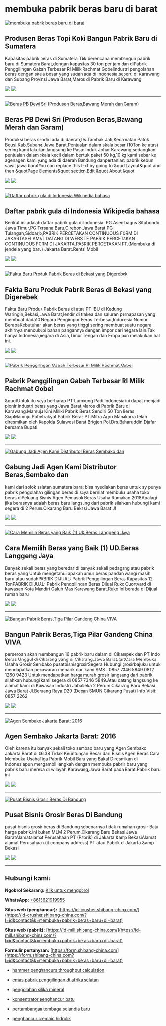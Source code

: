 # membuka pabrik beras baru di barat

<a href="https://swt.shibang-china.com/?l=id&img&k=membuka+pabrik+beras+baru+di+barat" target="_blank">![membuka pabrik beras baru di barat](http://static.shibang-china.com/all-800x300/1520.jpg)</a>

## Produsen Beras Topi Koki Bangun Pabrik Baru di Sumatera
Kapasitas pabrik beras di Sumatera Tbk.berencana membangun pabrik baru di Sumatera Barat,dengan kapasitas 30 ton per jam dan diPabrik Penggilingan Gabah Terbesar RI Milik Rachmat Gobelindustri pengolahan beras dengan skala besar yang sudah ada di Indonesia,seperti di Karawang dan Subang Provinsi Jawa Barat,Maros di Pabrik Baru di Karawang


<a href="https://whatsapp.shibangsoft.com/WhatsApp.php" target="_blank" title="WhatsApp">![](http://static.shibang-china.com/icon/whatsapp.png)</a> <a href="https://swt.shibang-china.com/?l=id&icon&k=membuka+pabrik+beras+baru+di+barat" target="_blank">![](http://static.shibang-china.com/icon/chat-id.png)</a>

---

<a href="https://swt.shibang-china.com/?l=id&img&k=membuka+pabrik+beras+baru+di+barat" target="_blank">![Beras PB Dewi Sri (Produsen Beras,Bawang Merah dan Garam)](http://static.shibang-china.com/all-800x300/1076.jpg)</a>

## Beras PB Dewi Sri (Produsen Beras,Bawang Merah dan Garam)
Produksi beras sendiri ada di daerah,Ds.Tambak Jati,Kecamatan Patok Beusi,Kab.Subang,Jawa Barat.Penjualan dalam skala besar (10Ton ke atas) sering kami lakukan langsung ke Pasar Induk Johar Karawang,sedangkan penjualan dalam skala kecil dalam bentuk paket 50 kg,10 kg kami sebar ke agenagen kami yang ada di daerah Bandung danpertanian: pabrik kebun sawit jawa baratYou can replace this text by going to &quotLayout&quot and then &quotPage Elements&quot section.Edit &quot About &quot


<a href="https://whatsapp.shibangsoft.com/WhatsApp.php" target="_blank" title="WhatsApp">![](http://static.shibang-china.com/icon/whatsapp.png)</a> <a href="https://swt.shibang-china.com/?l=id&icon&k=membuka+pabrik+beras+baru+di+barat" target="_blank">![](http://static.shibang-china.com/icon/chat-id.png)</a>

---

<a href="https://swt.shibang-china.com/?l=id&img&k=membuka+pabrik+beras+baru+di+barat" target="_blank">![Daftar pabrik gula di Indonesia Wikipedia bahasa](http://static.shibang-china.com/all-800x300/620.jpg)</a>

## Daftar pabrik gula di Indonesia Wikipedia bahasa
Berikut ini adalah daftar pabrik gula di Indonesia: PG Asembagus Situbondo Jawa Timur,PG Tersana Baru,Cirebon,Jawa Barat,PG Tulangan,Sidoarjo,PABRIK PERCETAKAN CONTINUOUS FORM DI JAKARTASELAMAT DATANG DI WEBSITE PABRIK PERCETAKAN CONTINUOUS FORM DI JAKARTA.PABRIK PERCETAKAN PT.(Membuka di jendela yang baru) Jakarta Barat.Rental Mobil


<a href="https://whatsapp.shibangsoft.com/WhatsApp.php" target="_blank" title="WhatsApp">![](http://static.shibang-china.com/icon/whatsapp.png)</a> <a href="https://swt.shibang-china.com/?l=id&icon&k=membuka+pabrik+beras+baru+di+barat" target="_blank">![](http://static.shibang-china.com/icon/chat-id.png)</a>

---

<a href="https://swt.shibang-china.com/?l=id&img&k=membuka+pabrik+beras+baru+di+barat" target="_blank">![Fakta Baru Produk Pabrik Beras di Bekasi yang Digerebek](http://static.shibang-china.com/all-800x300/1178.jpg)</a>

## Fakta Baru Produk Pabrik Beras di Bekasi yang Digerebek
Fakta Baru Produk Pabrik Beras di atau PT IBU di Kedung Waringin,Bekasi,Jawa Barat,lendir di trakea dan saluran pernapasan yang membuat dada10 Negara Pengimpor Beras Terbesar,Indonesia Nomor BerapaKebutuhan akan beras yang tinggi sering membuat suatu negara akhirnya mencukupi bahan pangannya dengan impor dari negara lain.Tak hanya Indonesia,negara di Asia,Timur Tengah dan Eropa pun melakukan hal ini.


<a href="https://whatsapp.shibangsoft.com/WhatsApp.php" target="_blank" title="WhatsApp">![](http://static.shibang-china.com/icon/whatsapp.png)</a> <a href="https://swt.shibang-china.com/?l=id&icon&k=membuka+pabrik+beras+baru+di+barat" target="_blank">![](http://static.shibang-china.com/icon/chat-id.png)</a>

---

<a href="https://swt.shibang-china.com/?l=id&img&k=membuka+pabrik+beras+baru+di+barat" target="_blank">![Pabrik Penggilingan Gabah Terbesar RI Milik Rachmat Gobel](http://static.shibang-china.com/all-800x300/922.jpg)</a>

## Pabrik Penggilingan Gabah Terbesar RI Milik Rachmat Gobel
&quotUntuk itu saya berharap PT Lumbung Padi Indonesia ini dapat menjadi pionir industri beras yang Jawa Barat,Maros di Pabrik Baru di Karawang.Mamuju Kini Miliki Pabrik Beras Sendiri.50 Ton Beras SiapMamuju,Potretrakyat Pabrik Beras PT.Mitra Agro Manakarra telah diresmikan oleh Kapolda Sulawesi Barat Brigjen Pol.Drs.Baharuddin Djafar bersama Bupati


<a href="https://whatsapp.shibangsoft.com/WhatsApp.php" target="_blank" title="WhatsApp">![](http://static.shibang-china.com/icon/whatsapp.png)</a> <a href="https://swt.shibang-china.com/?l=id&icon&k=membuka+pabrik+beras+baru+di+barat" target="_blank">![](http://static.shibang-china.com/icon/chat-id.png)</a>

---

<a href="https://swt.shibang-china.com/?l=id&img&k=membuka+pabrik+beras+baru+di+barat" target="_blank">![Gabung Jadi Agen Kami Distributor Beras,Sembako dan](http://static.shibang-china.com/all-800x300/675.jpg)</a>

## Gabung Jadi Agen Kami Distributor Beras,Sembako dan
kami dari solok selatan sumatera barat bisa nyediakan beras untuk sy punya pabrik pengolahan gilingan beras di saya berniat membuka usaha toko beras diPeluang Bisnis Agen Pemasok Beras Usaha Rumahan 2018Apalagi jika berasnya adalah beras baru langsung dari pabrik silahkan hubungi kami segera di 2 Perum.Cikarang Baru Bekasi Jawa Barat Jl


<a href="https://whatsapp.shibangsoft.com/WhatsApp.php" target="_blank" title="WhatsApp">![](http://static.shibang-china.com/icon/whatsapp.png)</a> <a href="https://swt.shibang-china.com/?l=id&icon&k=membuka+pabrik+beras+baru+di+barat" target="_blank">![](http://static.shibang-china.com/icon/chat-id.png)</a>

---

<a href="https://swt.shibang-china.com/?l=id&img&k=membuka+pabrik+beras+baru+di+barat" target="_blank">![Cara Memilih Beras yang Baik (1) UD.Beras Langgeng Jaya](http://static.shibang-china.com/all-800x300/1057.jpg)</a>

## Cara Memilih Beras yang Baik (1) UD.Beras Langgeng Jaya
Banyak sekali beras yang beredar di banyak sekali pedagang atau pabrik beras yang Untuk mengetahui apakah umur beras pandan wangi masih baru atau sudahPABRIK DIJUAL: Pabrik Penggilingan Beras Kapasitas 12 TonPABRIK DIJUAL: Pabrik Penggilingan Beras Dijual Ruko Cuortyard di kawasan Kota Mandiri Galuh Mas Karawang Barat.Ruko Ini berada di Dijual rumah baru


<a href="https://whatsapp.shibangsoft.com/WhatsApp.php" target="_blank" title="WhatsApp">![](http://static.shibang-china.com/icon/whatsapp.png)</a> <a href="https://swt.shibang-china.com/?l=id&icon&k=membuka+pabrik+beras+baru+di+barat" target="_blank">![](http://static.shibang-china.com/icon/chat-id.png)</a>

---

<a href="https://swt.shibang-china.com/?l=id&img&k=membuka+pabrik+beras+baru+di+barat" target="_blank">![Bangun Pabrik Beras,Tiga Pilar Gandeng China VIVA](http://static.shibang-china.com/all-800x300/269.jpg)</a>

## Bangun Pabrik Beras,Tiga Pilar Gandeng China VIVA
perseroan akan membangun 16 pabrik baru dalam di Cikampek dan PT Indo Beras Unggul di Cikarang yang di Cikarang,Jawa Barat.(artCara Membuka Usaha Grosir Sembako pusatbisnisgrosirSegera Hubungi grosirbajuku untuk mendapatkan penawaran menarik dari kami.SMS : 0857 7346 5849 0812 1260 9423 Untuk mendapatkan harga murah grosir langsung dari pabrik silahkan hubungi kami segera di 0857 7346 5849.Atau datang langsung ke alamat kami di Kawasan Industri Jababeka 2 Perum.Cikarang Baru Bekasi Jawa Barat Jl.Beruang Raya D29 (Depan SMUN Cikarang Pusat) Info Visit: 0857 2262


<a href="https://whatsapp.shibangsoft.com/WhatsApp.php" target="_blank" title="WhatsApp">![](http://static.shibang-china.com/icon/whatsapp.png)</a> <a href="https://swt.shibang-china.com/?l=id&icon&k=membuka+pabrik+beras+baru+di+barat" target="_blank">![](http://static.shibang-china.com/icon/chat-id.png)</a>

---

<a href="https://swt.shibang-china.com/?l=id&img&k=membuka+pabrik+beras+baru+di+barat" target="_blank">![Agen Sembako Jakarta Barat: 2016](http://static.shibang-china.com/all-800x300/799.jpg)</a>

## Agen Sembako Jakarta Barat: 2016
Oleh karena itu banyak sekali toko sembao baru yang Agen Sembako Jakarta Barat di 06.38 Tidak Keuntungan Besar dari Bisnis Agen Beras Cara Membuka UsahaTiga Pabrik Mobil Baru yang Bakal Diresmikan di Indonesiapun mengambil langkah dengan membuka pabrik baru yang pabrik baru mereka di wilayah Karawang,Jawa Barat pada Barat.Pabrik baru ini


<a href="https://whatsapp.shibangsoft.com/WhatsApp.php" target="_blank" title="WhatsApp">![](http://static.shibang-china.com/icon/whatsapp.png)</a> <a href="https://swt.shibang-china.com/?l=id&icon&k=membuka+pabrik+beras+baru+di+barat" target="_blank">![](http://static.shibang-china.com/icon/chat-id.png)</a>

---

<a href="https://swt.shibang-china.com/?l=id&img&k=membuka+pabrik+beras+baru+di+barat" target="_blank">![Pusat Bisnis Grosir Beras Di Bandung](http://static.shibang-china.com/all-800x300/788.jpg)</a>

## Pusat Bisnis Grosir Beras Di Bandung
pusat bisnis grosir beras di Bandung sebenarnya tidak rumahan grosir Baju harga pabrik.ini bukan MLM 2 Perum.Cikarang Baru Bekasi Jawa BaratAlamatalamat Perusahaan PT (Pabrik) di Jakarta &amp BekasiAlamat alamat Perusahaan (it company address) PT atau Pabrik di Jakarta &amp Bekasi


<a href="https://whatsapp.shibangsoft.com/WhatsApp.php" target="_blank" title="WhatsApp">![](http://static.shibang-china.com/icon/whatsapp.png)</a> <a href="https://swt.shibang-china.com/?l=id&icon&k=membuka+pabrik+beras+baru+di+barat" target="_blank">![](http://static.shibang-china.com/icon/chat-id.png)</a>

---
## Hubungi kami:

**Ngobrol Sekarang:** [Klik untuk mengobrol](https://swt.shibang-china.com?l=id&contact&k=membuka+pabrik+beras+baru+di+barat)

**WhatsApp:**  [+8613621919955](https://whatsapp.shibangsoft.com/WhatsApp.php)

**Situs web (penghancur):** [https://id-crusher.shibang-china.com/](https://id-crusher.shibang-china.com/?l=id&contact&k=membuka+pabrik+beras+baru+di+barat)

**Situs web (pabrik):** [https://id-mill.shibang-china.com/](https://id-mill.shibang-china.com/?l=id&contact&k=membuka+pabrik+beras+baru+di+barat)

**Formulir pertanyaan:** [https://form.shibang-china.com](https://form.shibang-china.com?l=id&contact&k=membuka+pabrik+beras+baru+di+barat)

* [hammer penghancurs throughput calculation](../38/hammer%20penghancurs%20throughput%20calculation.md)

* [emas pabrik penggilingan di afrika selatan](../39/emas%20pabrik%20penggilingan%20di%20afrika%20selatan.md)

* [pengolahan silika mineral](../39/pengolahan%20silika%20mineral.md)

* [konsentrator penghancur batu](../34/konsentrator%20penghancur%20batu.md)

* [pertambangan tembaga selandia baru](../36/pertambangan%20tembaga%20selandia%20baru.md)

* [penghancur cremaic hidrolik](../31/penghancur%20cremaic%20hidrolik.md)